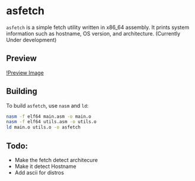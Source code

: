 # asfetch

`asfetch` is a simple fetch utility written in x86_64 assembly. It prints system information such as hostname, OS version, and architecture. (Currently Under development)
## Preview
[!Preview Image]()
## Building

To build `asfetch`, use `nasm` and `ld`:

```bash
nasm -f elf64 main.asm -o main.o
nasm -f elf64 utils.asm -o utils.o
ld main.o utils.o -o asfetch
```

## Todo:

- Make the fetch detect architecure
- Make it detect Hostname
- Add ascii for distros
